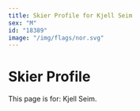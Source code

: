 ```yaml
---
title: Skier Profile for Kjell Seim
sex: "M"
id: "18389"
image: "/img/flags/nor.svg" 
---
```


# Skier Profile

This page is for: Kjell Seim.
    